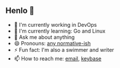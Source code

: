 ## Henlo 🐣

- 🔭 I'm currently working in DevOps
- 🌱 I'm currently learning: Go and Linux
- 💬 Ask me about anything
- 😄 Pronouns: [any normative-ish](https://en.pronouns.page/any:normative-ish)
- ⚡ Fun fact: I'm also a swimmer and writer
- 📫 How to reach me: [email](mailto:me@ftqo.dev), [keybase](https://keybase.io/ftqo)
